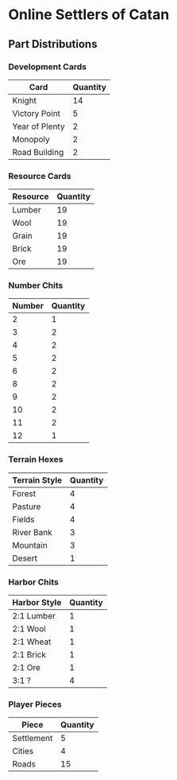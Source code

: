 # Online Settlers of Catan

## Part Distributions

### Development Cards
Card|Quantity
----|----
Knight|14
Victory Point|5
Year of Plenty|2
Monopoly|2
Road Building|2

### Resource Cards
Resource|Quantity
----|----
Lumber|19
Wool|19
Grain|19
Brick|19
Ore|19


### Number Chits
Number|Quantity
----|----
2|1
3|2
4|2
5|2
6|2
8|2
9|2
10|2
11|2
12|1

### Terrain Hexes
Terrain Style|Quantity
----|----
Forest|4
Pasture|4
Fields|4
River Bank|3
Mountain|3
Desert|1

### Harbor Chits
Harbor Style|Quantity
----|----
2:1 Lumber|1
2:1 Wool|1
2:1 Wheat|1
2:1 Brick|1
2:1 Ore|1
3:1 ?|4

### Player Pieces
Piece|Quantity
----|----
Settlement|5
Cities|4
Roads|15

